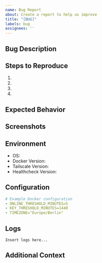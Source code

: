 ```yaml
---
name: Bug Report
about: Create a report to help us improve
title: "[BUG]"
labels: bug
assignees: ''
---
```


## Bug Description
<!-- A clear and concise description of the bug -->

## Steps to Reproduce
1. <!-- Go to '...' -->
2. <!-- Click on '...' -->
3. <!-- Scroll down to '...' -->
4. <!-- See error -->

## Expected Behavior
<!-- A clear and concise description of what you expected to happen -->

## Screenshots
<!-- If applicable, add screenshots to help explain your problem -->

## Environment
- OS: <!-- [e.g. Ubuntu 22.04] -->
- Docker Version: <!-- [e.g. 24.0.7] -->
- Tailscale Version: <!-- [e.g. 1.50.1] -->
- Healthcheck Version: <!-- [e.g. 1.2.3] -->

## Configuration
<!-- Add relevant configuration details (without sensitive data!) -->
```yaml
# Example Docker configuration
- ONLINE_THRESHOLD_MINUTES=5
- KEY_THRESHOLD_MINUTES=1440
- TIMEZONE="Europe/Berlin"
```

## Logs
<!-- Add relevant log output -->
```
Insert logs here...
```

## Additional Context
<!-- Add any other context about the problem here -->